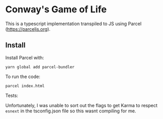 # Conway's Game of Life

This is a typescript implementation transpiled to JS using Parcel (https://parceljs.org).


## Install

Install Parcel with:

`yarn global add parcel-bundler`

To run the code:

`parcel index.html`

Tests:

Unfortunately, I was unable to sort out the flags to get Karma to respect `esnext` in the tsconfig.json file so this wasnt compiling for me.
